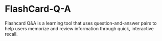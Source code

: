 # FlashCard-Q-A
Flashcard Q&amp;A is a learning tool that uses question-and-answer pairs to help users memorize and review information through quick, interactive recall.
